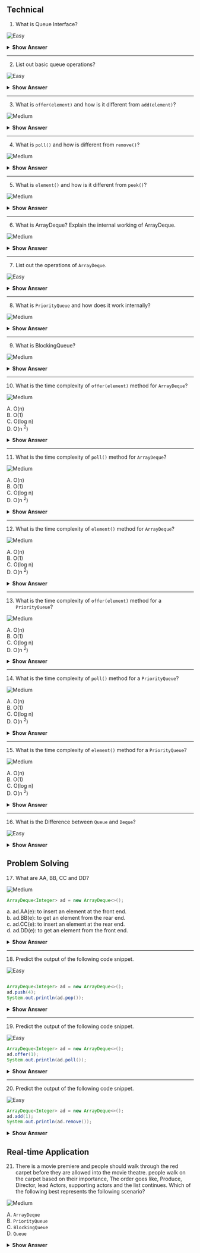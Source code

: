## Technical

1. What is  Queue Interface?

![Easy](https://github.com/revaturelabs/interviewquestions/blob/dev/ComplexityTags/simple%20(2).svg)

<details>
<summary><b>Show Answer</b></summary>

> - Queue stores elements before processing and normally queue follows the First in First out principle.
> Consider that there are two states "Ready for processing"(RFP) and " On Hold " (OH), the head is in the "RFP" state and all the elements behind the head are in the "OH" state. So elements in the queue are in pre processing state.
> - Queue Interface is used to implement a queue in java.
>   
> ![Queue Interface](https://user-images.githubusercontent.com/103101208/184882415-4ff432b0-e6ae-4e92-a5f2-ba15675458b6.jpg)
  


</details>

---

2. List out basic queue operations?

![Easy](https://github.com/revaturelabs/interviewquestions/blob/dev/ComplexityTags/simple%20(2).svg)

<details>
<summary><b>Show Answer</b></summary>

> Along with operations in collections, queue has some special operations like,
> 
> 1. `offer(element)`: used to add elements to the queue.
> 2. `poll()`: used to get the head element of the queue.
> 3. `element()`: returns head element of the queue.


</details>

---

3. What is `offer(element)` and how is it different from `add(element)`?

![Medium](https://github.com/revaturelabs/interviewquestions/blob/dev/ComplexityTags/Medium%20(2).svg)

<details>
<summary><b>Show Answer</b></summary>

> - `offer(element)` is used to insert elements into queue
> - `offer(element)` returns a boolean value, true if the element is added to the queue and false if otherwise.
> - `add(element)` is also used to insert elements but `add` returns the element and creates an exception if elements cant be added to the collections.
> - `offer(element)` is prefered over `add(element)` to avoid exceptions in the program. 


</details>

---

4. What is `poll()` and how is different from `remove()`?

![Medium](https://github.com/revaturelabs/interviewquestions/blob/dev/ComplexityTags/Medium%20(2).svg)

<details>
<summary><b>Show Answer</b></summary>

> - `poll()` is used to get head element from the queue.
> - `poll()` returns the element, returns null if queue is empty.
> - `remove()` is used to delete elements from the queue.
> - `remove()` returns the element and throws an exception when the queue is empty.
> - `poll()` is prefered over `remove()` to avoid exceptions in the program.


</details>

---

5. What is `element()` and how is it different from `peek()`?

![Medium](https://github.com/revaturelabs/interviewquestions/blob/dev/ComplexityTags/Medium%20(2).svg)

<details>
<summary><b>Show Answer</b></summary>

> - `element()` is used to get the head element from the queue, unlike the poll element doesn't remove elements from the queue. Returns element or throws an exception if the queue is empty. 
> - `peek()` is used to get the head from the queue.  Returns element or returns null if the queue is empty.
> -  `peek()` is prefered over `element()` to avoid exceptions in the program.


</details>

---

6. What is ArrayDeque? Explain the internal working of ArrayDeque.

![Medium](https://github.com/revaturelabs/interviewquestions/blob/dev/ComplexityTags/Medium%20(2).svg)

<details>
<summary><b>Show Answer</b></summary>

> - ArrayDeque is a double-ended queue and it implements the Deque Interface.
> - Along with queue interface methods array, deque has some special methods to add and retrieve elements from both the front and rear end.

</details>

---

7. List out the operations of `ArrayDeque`.

![Easy](https://github.com/revaturelabs/interviewquestions/blob/dev/ComplexityTags/simple%20(2).svg)

<details>
<summary><b>Show Answer</b></summary>

> 1. `offerFirst(element)` is used to insert elemnts from the head
> 2. `offerLast(element)` similar to `offer(element)`, is used to add elements in the rear end.
> 3. `pollFirst()` is used to get an element from the head.
> 4. `pollLast()` similar to `poll()`, is used to get an element from the rear end.
> 5. `getFirst()` similar to `element()` ,is used to retrive an element from the head.
> 6. `getLast()` is used to retrive  an element from the rear end.
> 7. `peekFirst()` similar to `peek()`, is used to get but not remove the first element from the head.
> 8. `peekLast()` is used to but not remove the elemnt from the rear end.



</details>

---

8. What is `PriorityQueue` and how does it work internally?

![Medium](https://github.com/revaturelabs/interviewquestions/blob/dev/ComplexityTags/Medium%20(2).svg)

<details>
<summary><b>Show Answer</b></summary>

> - `PriorityQueue` is a queue that stores the elements in general order(ascending) or uses a comparator to sort the elements.
> - Internally ` PriorityQueue` is a heap.
> - By default elements are stored in the form of a min heap.



</details>

---

9. What is BlockingQueue?

![Medium](https://github.com/revaturelabs/interviewquestions/blob/dev/ComplexityTags/Medium%20(2).svg)

<details>
<summary><b>Show Answer</b></summary>

<blockquote>

- `BlockingQueue` is similar to queue but it supports some operations like waiting for the queue to be non-empty to retrieve an element and waiting till the space is available to insert the elements.

- `BlockingQueue` doesn't accept null elements.
</blockquote>


</details>

---

10. What is the time complexity of <code>offer(element)</code> method for `ArrayDeque`?

![Medium](https://github.com/revaturelabs/interviewquestions/blob/dev/ComplexityTags/Medium%20(2).svg)

A. O(n)<br>
B. O(1)<br>
C. O(log n)<br>
D. O(n <sup>2</sup>)

<details>
<summary><b>Show Answer</b></summary>

> B

<details>
<summary><b>Explanation</b></summary>

> In `ArrayDeque` elements are added at the rear end when `offer(element)` is used so time complexity is O(1).

</details>
</details>

---


11. What is the time complexity of <code>poll()</code> method for `ArrayDeque`?

![Medium](https://github.com/revaturelabs/interviewquestions/blob/dev/ComplexityTags/Medium%20(2).svg)

A. O(n)<br>
B. O(1)<br>
C. O(log n)<br>
D. O(n <sup>2</sup>)

<details>
<summary><b>Show Answer</b></summary>

> B

<details>
<summary><b>Explanation</b></summary>

> In `ArrayDeque` elements are retrieved from the front end when `poll()` is used so time complexity is O(1).

</details>
</details>

---

12. What is the time complexity of <code>element()</code> method for `ArrayDeque`?

![Medium](https://github.com/revaturelabs/interviewquestions/blob/dev/ComplexityTags/Medium%20(2).svg)

A. O(n)<br>
B. O(1)<br>
C. O(log n)<br>
D. O(n <sup>2</sup>)

<details>
<summary><b>Show Answer</b></summary>

> B

<details>
<summary><b>Explanation</b></summary>

>  In `ArrayDeque` elements are retrieved but not removed from the front end. When `element()` is used so time complexity is O(1). 

</details>
</details>

---

13. What is the time complexity of <code>offer(element)</code> method for a `PriorityQueue`?

![Medium](https://github.com/revaturelabs/interviewquestions/blob/dev/ComplexityTags/Medium%20(2).svg)

A. O(n)<br>
B. O(1)<br>
C. O(log n)<br>
D. O(n <sup>2</sup>)

<details>
<summary><b>Show Answer</b></summary>

> C

<details>
<summary><b>Explanation</b></summary>

> Elements are sorted and stored in the form of a heap in `PriorityQueue`. The time complexity to insert an element using `offer(element)` is O(log n).

</details>
</details>

---


14. What is the time complexity of <code>poll()</code> method for a `PriorityQueue`?

![Medium](https://github.com/revaturelabs/interviewquestions/blob/dev/ComplexityTags/Medium%20(2).svg)

A. O(n)<br>
B. O(1)<br>
C. O(log n)<br>
D. O(n <sup>2</sup>)

<details>
<summary><b>Show Answer</b></summary>

> B

<details>
<summary><b>Explanation</b></summary>

> Elements are sorted in `PrirityQueue`, when ` poll()` is used the first element is retrieved.

</details>
</details>

---

15. What is the time complexity of <code>element()</code> method for a `PriorityQueue`?

![Medium](https://github.com/revaturelabs/interviewquestions/blob/dev/ComplexityTags/Medium%20(2).svg)

A. O(n)<br>
B. O(1)<br>
C. O(log n)<br>
D. O(n <sup>2</sup>)

<details>
<summary><b>Show Answer</b></summary>

> B

<details>
<summary><b>Explanation</b></summary>

> Elements are sorted in `PrirityQueue`, when ` element()` is used the first element is retrieved but not removed.

</details>
</details>

---
16. What is the Difference between `Queue` and `Deque`?

![Easy](https://github.com/revaturelabs/interviewquestions/blob/dev/ComplexityTags/simple%20(2).svg)

<details>
  <summary><b>Show Answer</b></summary>
  
<blockquote>
  
  | Queue                                                                               | Deque                                                                                                                                                                                               |
| ----------------------------------------------------------------------------------- | --------------------------------------------------------------------------------------------------------------------------------------------------------------------------------------------------- |
| Elements are inserted from the rear end in Queue                                    | Elements can be inserted at both front and rear end in a Deque                                                                                                                                      |
| Elements are deleted from the front end                                             | Elements can be deleted from either end of the deque                                                                                                                                                |
| A queue interface inherits the properties of the Collection Interface.              | The Deque Interface Inherits the properties of Collection Interface, Queue Interface, and List Interface.                                                                                           |
| \`offer()\`, \`poll()\`, \`element()\` are few basic operations in Queue Interface. | \`offerFirst()\`, \`offerLast()\`, \`pollFirst()\`, \`pollLast()\`, \`addFirst()\`, \`addLast()\`, \`removeFirst()\`, removeLast()\`, \`push()\` and \`popl()\`  are few basic operations in Deque. |
  
  
  
  
  
  </blockquote>
  
  
</details>



## Problem Solving

17.  What are AA, BB, CC and DD?

![Medium](https://github.com/revaturelabs/interviewquestions/blob/dev/ComplexityTags/Medium%20(2).svg)

``` java
ArrayDeque<Integer> ad = new ArrayDeque<>();
```
a. ad.AA(e): to insert an element at the front end.<br>
b. ad.BB(e): to get an element from the rear end.<br>
c. ad.CC(e): to insert an element at the rear end.<br>
d. ad.DD(e): to get an element from the front end.

<details>

<summary><b>Show Answer</b></summary>

<blockquote>


- AA is `offerFirst()` or `addFirst()`.
- BB is `pollLast()` or `removeLast()`.
- CC is `offer()` or `add()`.
- DD is `poll()` or `remove()`.

</blockquote>

</details>

---

18. Predict the output of the following code snippet.

![Easy](https://github.com/revaturelabs/interviewquestions/blob/dev/ComplexityTags/simple%20(2).svg)

``` java

ArrayDeque<Integer> ad = new ArrayDeque<>();
ad.push(4);
System.out.println(ad.pop());

``` 

<details>

<summary><b>Show Answer</b></summary>

> - 4
> - `ArrayDeque` acts like a stack , so `push(element)` and `pop()` can be implemented.

</details>

---

19. Predict the output of the following code snippet. 

![Easy](https://github.com/revaturelabs/interviewquestions/blob/dev/ComplexityTags/simple%20(2).svg)

``` java
ArrayDeque<Integer> ad = new ArrayDeque<>();
ad.offer(1);
System.out.println(ad.poll());

```

<details>

<summary><b>Show Answer</b></summary>

> -  4
> -  `ArrayDeque` acts like a queue , so `offer(element)` and `poll()` can be implemented.

</details>

---

20. Predict the output of the following code snippet. 

![Easy](https://github.com/revaturelabs/interviewquestions/blob/dev/ComplexityTags/simple%20(2).svg)

``` java
ArrayDeque<Integer> ad = new ArrayDeque<>();
ad.add(1);
System.out.println(ad.remove());

```

<details>

<summary><b>Show Answer</b></summary>

> - 1
> - `ArrayDeque` acts like a `List` , so `add(element)` and `remove()` can be implemented.
</details>



## Real-time Application

21. There is a movie premiere and people should walk through the red carpet before they are allowed into the movie theatre. people walk on the carpet based on their importance, The order goes like, Produce, Director, lead Actors, supporting actors and the list continues. Which of the following best represents the following scenario?

![Medium](https://github.com/revaturelabs/interviewquestions/blob/dev/ComplexityTags/Medium%20(2).svg)

A. `ArrayDeque` <br>
B. `PriorityQueue` <br>
C. `BlockingQueue` <br>
D. `Queue` 

<details>

<summary><b> Show Answer </b></summary>

> B

<details>

<summary><b> Explanation </b></summary>

<blockquote>

People are allowed into the theatre based on their priority so the list of people can be stored using a PriorityQueue.

</blockquote>


</details>


</details>


















